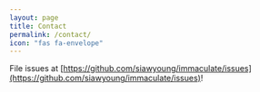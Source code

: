 ```yaml
---
layout: page
title: Contact
permalink: /contact/
icon: "fas fa-envelope"
---
```


File issues at [https://github.com/siawyoung/immaculate/issues](https://github.com/siawyoung/immaculate/issues)!